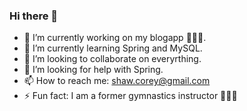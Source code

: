### Hi there 👋

- 🔭 I’m currently working on my blogapp 👨🏾‍💻.
- 🌱 I’m currently learning Spring and MySQL.
- 👯 I’m looking to collaborate on everyrthing.
- 🤔 I’m looking for help with Spring.
- 📫 How to reach me: shaw.corey@gmail.com
- ⚡ Fun fact: I am a former gymnastics instructor 🤸🏾‍♂️
<!--
**shawcorey/shawcorey** is a ✨ _special_ ✨ repository because its `README.md` (this file) appears on your GitHub profile.

Here are some ideas to get you started:

- 🔭 I’m currently working on my blogapp.
- 🌱 I’m currently learning Spring and MySQL
- 👯 I’m looking to collaborate on everyrthing.
- 🤔 I’m looking for help with JavaScript
- 📫 How to reach me: shaw.corey@gmail.com
- 😄 Pronouns: He/Him
- ⚡ Fun fact: I am a Gymnastics instructor 
-->
